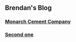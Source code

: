 ## Brendan's Blog


### [Monarch Cement Company](blog_post_mcem.md)
### [Second one](blog_post_two.md)
